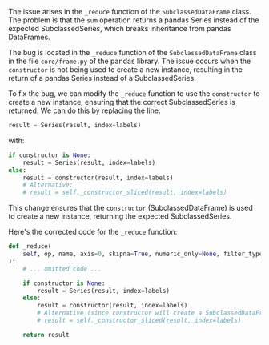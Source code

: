 The issue arises in the `_reduce` function of the `SubclassedDataFrame` class. The problem is that the `sum` operation returns a pandas Series instead of the expected SubclassedSeries, which breaks inheritance from pandas DataFrames.

The bug is located in the `_reduce` function of the `SubclassedDataFrame` class in the file `core/frame.py` of the pandas library. The issue occurs when the `constructor` is not being used to create a new instance, resulting in the return of a pandas Series instead of a SubclassedSeries.

To fix the bug, we can modify the `_reduce` function to use the `constructor` to create a new instance, ensuring that the correct SubclassedSeries is returned. We can do this by replacing the line:

```python
result = Series(result, index=labels)
```

with:

```python
if constructor is None:
    result = Series(result, index=labels)
else:
    result = constructor(result, index=labels)
    # Alternative:
    # result = self._constructor_sliced(result, index=labels)
```

This change ensures that the `constructor` (SubclassedDataFrame) is used to create a new instance, returning the expected SubclassedSeries.

Here's the corrected code for the `_reduce` function:

```python
def _reduce(
    self, op, name, axis=0, skipna=True, numeric_only=None, filter_type=None, **kwds
):
    # ... omitted code ...

    if constructor is None:
        result = Series(result, index=labels)
    else:
        result = constructor(result, index=labels)
        # Alternative (since constructor will create a SubclassedDataFrame):
        # result = self._constructor_sliced(result, index=labels)

    return result
```